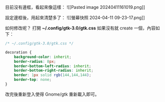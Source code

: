 目前沒有邊框，看起來像這樣：
![[Pasted image 20240411161019.png]]

設定邊框後，用起來清楚多了：
![[螢幕快照 2024-04-11 09-23-17.png]]

如何修改呢？ 打開 **~/.config/gtk-3.0/gtk.css**
如果沒有就 create 一個，內容如下：

```css
/* ~/.config/gtk-3.0/gtk.css */

decoration {
	background-color: inherit;
	border-radius: 8px;
	border-bottom-left-radius: inherit;
	border-bottom-right-radius: inherit;
	border: 1px solid rgb(144,144,144);
	border-top: none;
}

```

改完後重新登入使得 Gnome/gtk 重新載入即可。